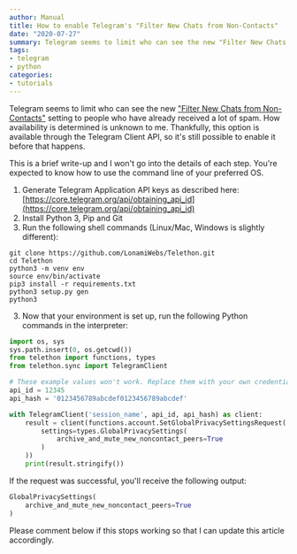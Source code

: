```yaml
---
author: Manual
title: How to enable Telegram's "Filter New Chats from Non-Contacts"
date: "2020-07-27"
summary: Telegram seems to limit who can see the new "Filter New Chats from Non-Contacts" setting to people who have already received a lot of spam. Thankfully, it's still possible to enable it before that happens.
tags: 
- telegram
- python
categories:
- tutorials
---
```


Telegram seems to limit who can see the new ["Filter New Chats from Non-Contacts"](https://telegram.org/blog/profile-videos-people-nearby-and-more#filter-new-chats-from-non-contacts) setting to people who have already received a lot of spam. How availability is determined is unknown to me. Thankfully, this option is available through the Telegram Client API, so it's still possible to enable it before that happens.

This is a brief write-up and I won't go into the details of each step. You're expected to know how to use the command line of your preferred OS.

1. Generate Telegram Application API keys as described here: [https://core.telegram.org/api/obtaining_api_id](https://core.telegram.org/api/obtaining_api_id)
2. Install Python 3, Pip and Git
3. Run the following shell commands (Linux/Mac, Windows is slightly different):

```shell
git clone https://github.com/LonamiWebs/Telethon.git
cd Telethon
python3 -m venv env
source env/bin/activate
pip3 install -r requirements.txt
python3 setup.py gen
python3
```

3. Now that your environment is set up, run the following Python commands in the interpreter:

```python
import os, sys
sys.path.insert(0, os.getcwd())
from telethon import functions, types
from telethon.sync import TelegramClient

# These example values won't work. Replace them with your own credentials.
api_id = 12345
api_hash = '0123456789abcdef0123456789abcdef'

with TelegramClient('session_name', api_id, api_hash) as client:
    result = client(functions.account.SetGlobalPrivacySettingsRequest(
        settings=types.GlobalPrivacySettings(
            archive_and_mute_new_noncontact_peers=True
        )
    ))
    print(result.stringify())
```

If the request was successful, you'll receive the following output:

```python
GlobalPrivacySettings(
	archive_and_mute_new_noncontact_peers=True
)
```

Please comment below if this stops working so that I can update this article accordingly.
